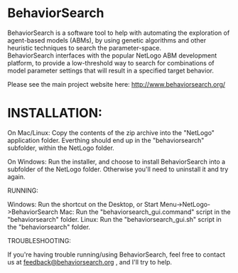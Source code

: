 BehaviorSearch
==============

BehaviorSearch is a software tool to help with automating the exploration of agent-based models (ABMs), by using genetic algorithms and other heuristic techniques to search the parameter-space.  
BehaviorSearch interfaces with the popular NetLogo ABM development platform, to provide a low-threshold way to search for combinations of model parameter settings that will result in a specified target behavior.

Please see the main project website here:  http://www.behaviorsearch.org/

INSTALLATION:
=============

On Mac/Linux:  Copy the contents of the zip archive into the "NetLogo" application folder.  Everthing should end up in the "behaviorsearch" subfolder, within the NetLogo folder.

On Windows:  Run the installer, and choose to install BehaviorSearch into a subfolder of the NetLogo folder.  Otherwise you'll need to uninstall it and try again.

RUNNING:

Windows:  Run the shortcut on the Desktop, or Start Menu->NetLogo->BehaviorSearch
Mac: Run the "behaviorsearch_gui.command" script in the "behaviorsearch" folder.
Linux: Run the "behaviorsearch_gui.sh" script in the "behaviorsearch" folder.

TROUBLESHOOTING:

If you're having trouble running/using BehaviorSearch, feel free to contact us at feedback@behaviorsearch.org , and I'll try to help.

